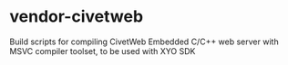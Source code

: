 # vendor-civetweb
Build scripts for compiling CivetWeb Embedded C/C++ web server with MSVC compiler toolset, to be used with XYO SDK
